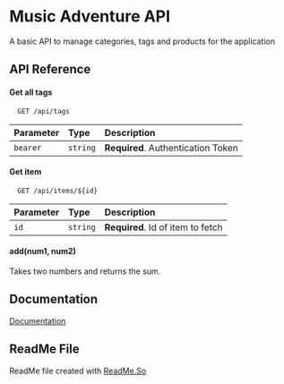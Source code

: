 # Music Adventure API

A basic API to manage categories, tags and products for the application

## API Reference

#### Get all tags

```http
  GET /api/tags
```

| Parameter | Type     | Description                        |
| :-------- | :------- | :--------------------------------- |
| `bearer`  | `string` | **Required**. Authentication Token |

#### Get item

```http
  GET /api/items/${id}
```

| Parameter | Type     | Description                       |
| :-------- | :------- | :-------------------------------- |
| `id`      | `string` | **Required**. Id of item to fetch |

#### add(num1, num2)

Takes two numbers and returns the sum.

## Documentation

[Documentation](https://musicadventure.azurewebsites.net/swagger)

## ReadMe File

ReadMe file created with [ReadMe.So](https://readme.so)
